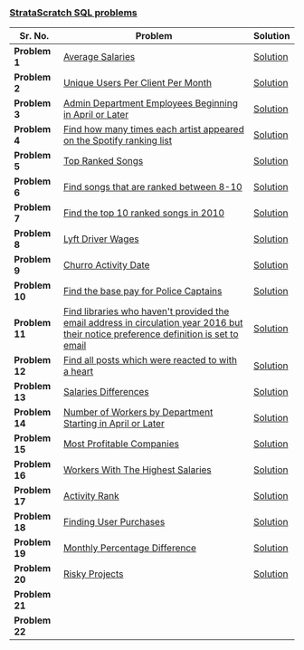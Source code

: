 
### [StrataScratch SQL problems](https://platform.stratascratch.com/coding?code_type=3)

| Sr. No. | Problem | Solution |
|---------|---------|----------|
| **Problem 1** | [Average Salaries](https://platform.stratascratch.com/coding/9917-average-salaries?code_type=3) | [Solution](./solutions/strata_scratch/9917-average-salaries.sql) |
| **Problem 2** | [Unique Users Per Client Per Month](https://platform.stratascratch.com/coding/2024-unique-users-per-client-per-month?code_type=3) | [Solution](./solutions/strata_scratch/2024-unique-users-per-client-per-month.sql) |
| **Problem 3** | [Admin Department Employees Beginning in April or Later](https://platform.stratascratch.com/coding/9845-find-the-number-of-employees-working-in-the-admin-department?code_type=3) | [Solution](./solutions/strata_scratch/9845-find-the-number-of-employees-working-in-the-admin-department.sql) |
| **Problem 4** | [Find how many times each artist appeared on the Spotify ranking list](https://platform.stratascratch.com/coding/9992-find-artists-that-have-been-on-spotify-the-most-number-of-times?code_type=3) | [Solution](./solutions/strata_scratch/9992-find-artists-that-have-been-on-spotify-the-most-number-of-times.sql) |
| **Problem 5** | [Top Ranked Songs]() | [Solution](./solutions/strata_scratch/problem5.sql) |
| **Problem 6** | [Find songs that are ranked between 8-10]() | [Solution](./solutions/strata_scratch/problem6.sql) |
| **Problem 7** | [Find the top 10 ranked songs in 2010]() | [Solution](./solutions/strata_scratch/problem7.sql) |
| **Problem 8** | [Lyft Driver Wages](https://platform.stratascratch.com/coding/10003-lyft-driver-wages?code_type=3) | [Solution](./solutions/strata_scratch/10003-lyft-driver-wages.sql) |
| **Problem 9** | [Churro Activity Date](https://platform.stratascratch.com/coding/9688-churro-activity-date?code_type=3) | [Solution](./solutions/strata_scratch/9688-churro-activity-date.sql) |
| **Problem 10** | [Find the base pay for Police Captains](https://platform.stratascratch.com/coding/9972-find-the-base-pay-for-police-captains?code_type=3) | [Solution](./solutions/strata_scratch/9972-find-the-base-pay-for-police-captains.sql) |
| **Problem 11** | [Find libraries who haven't provided the email address in circulation year 2016 but their notice preference definition is set to email](https://platform.stratascratch.com/coding/9924-find-libraries-who-havent-provided-the-email-address-in-2016-but-their-notice-preference-definition-is-set-to-email?code_type=3) | [Solution](./solutions/strata_scratch/9924-find-libraries-who-havent-provided-the-email-address-in-2016-but-their-notice-preference-definition-is-set-to-email.sql) |
| **Problem 12** | [Find all posts which were reacted to with a heart](https://platform.stratascratch.com/coding/10087-find-all-posts-which-were-reacted-to-with-a-heart?code_type=3) | [Solution](./solutions/strata_scratch/10087-find-all-posts-which-were-reacted-to-with-a-heart.sql) |
| **Problem 13** | [Salaries Differences](https://platform.stratascratch.com/coding/10308-salaries-differences?code_type=3) | [Solution](./solutions/strata_scratch/10308-salaries-differences.sql) |
| **Problem 14** | [Number of Workers by Department Starting in April or Later](https://platform.stratascratch.com/coding/9847-find-the-number-of-workers-by-department?code_type=3) | [Solution](./solutions/strata_scratch/9847-find-the-number-of-workers-by-department.sql) |
| **Problem 15** | [Most Profitable Companies](https://platform.stratascratch.com/coding/10354-most-profitable-companies?code_type=3) | [Solution](./solutions/strata_scratch/10354-most-profitable-companies.sql) |
| **Problem 16** | [Workers With The Highest Salaries](https://platform.stratascratch.com/coding/10353-workers-with-the-highest-salaries?code_type=3) | [Solution](./solutions/strata_scratch/10353-workers-with-the-highest-salaries.sql) |
| **Problem 17** | [Activity Rank](https://platform.stratascratch.com/coding/10351-activity-rank?code_type=3) | [Solution](./solutions/strata_scratch/10351-activity-rank.sql) |
| **Problem 18** | [Finding User Purchases](https://platform.stratascratch.com/coding/10322-finding-user-purchases?code_type=3) | [Solution](./solutions/strata_scratch/10322-finding-user-purchases.sql) |
| **Problem 19** | [Monthly Percentage Difference](https://platform.stratascratch.com/coding/10319-monthly-percentage-difference?code_type=3) | [Solution](./solutions/strata_scratch/10319-monthly-percentage-difference.sql) |
| **Problem 20** | [Risky Projects](https://platform.stratascratch.com/coding/10304-risky-projects?code_type=3) | [Solution](./solutions/strata_scratch/10304-risky-projects.sql) |
| **Problem 21** | |
| **Problem 22** | |

